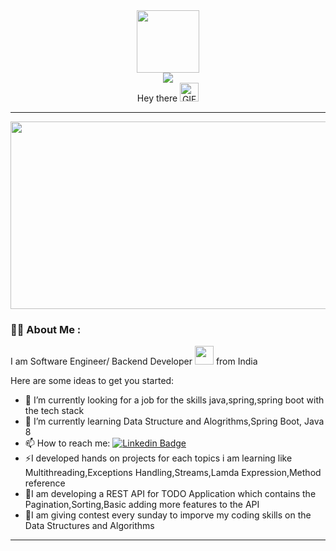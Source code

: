 
<div id="header" align="center">
  <img src="https://media.giphy.com/media/M9gbBd9nbDrOTu1Mqx/giphy.gif" width="100"/>
  <div id="badges">
     <a href ="https://www.linkedin.com/in/d-v-srikanth-ba8b39114/"><img src="https://img.shields.io/badge/LinkedIn-blue?style=for-the-badge&logo=linkedin&logoColor=white"/></a>
  </div>
    <img src="https://komarev.com/ghpvc/?username=dhulipalasrikanth98&style=flat-square&color=blue" alt=""/>
  <div>
 <span>Hey there</span>
  <img src="https://media.giphy.com/media/hvRJCLFzcasrR4ia7z/giphy.gif" width="30px" alt="GIF"/>
</div>
  
</div>
<hr>
<div align="center">
  <img src="https://media.giphy.com/media/dWesBcTLavkZuG35MI/giphy.gif" width="600" height="300"/>
</div>


### :woman_technologist: About Me :
I am Software Engineer/ Backend Developer <img src= "https://media.giphy.com/media/LBFPLXkgoVm80dx6sP/giphy.gif" width="30"> from India

Here are some ideas to get you started:

- 🔭 I’m currently looking for a job for the skills java,spring,spring boot with the tech stack
- 🌱 I’m currently learning Data Structure and Alogrithms,Spring Boot, Java 8
- 📫 How to reach me: [![Linkedin Badge](https://img.shields.io/badge/LinkedIn-blue?style=for-the-badge&logo=linkedin&logoColor=white)]([your-linkedin-url](https://www.linkedin.com/in/d-v-srikanth-ba8b39114/)https://www.linkedin.com/in/d-v-srikanth-ba8b39114/)
- ⚡I developed hands on projects for each topics i am learning like Multithreading,Exceptions Handling,Streams,Lamda Expression,Method reference
- 🎄I am developing a REST API for TODO Application which contains the Pagination,Sorting,Basic adding more features to the API
- 🏃I am giving contest every sunday to imporve my coding skills on the Data Structures and Algorithms
<hr>
